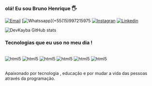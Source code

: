 
### olá! Eu sou Bruno Henrique 🖐️


[![Email](https://img.shields.io/badge/Gmail-D14836?style=for-the-badge&logo=gmail&logoColor=white)](traderaction458@gmail.com)
[![Whatssapp](https://img.shields.io/badge/WhatsApp-25D366?style=for-the-badge&logo=whatsapp&logoColor=white)](+55(15)997215975
[![Instagran](https://img.shields.io/badge/Instagram-E4405F?style=for-the-badge&logo=instagram&logoColor=white)](https://instagram.com/bru.nopaula?igshid=ZDdkNTZiNTM=)
[![Linkedin](	https://img.shields.io/badge/LinkedIn-0077B5?style=for-the-badge&logo=linkedin&logoColor=white)](https://www.linkedin.com/feed/)


![DevKayba GitHub stats](https://github-readme-stats.vercel.app/api?username=DevKayba&show_icons=true&theme=dracula)


### Tecnologias que eu uso no meu dia !

<div style="display: inline_block"><br/>
    <img align="center" alt="html5" src="https://img.shields.io/badge/HTML-239120?style=for-the-badge&logo=html5&logoColor=white"/>
    <img align="center" alt="html5" src="https://img.shields.io/badge/CSS-239120?&style=for-the-badge&logo=css3&logoColor=white"/>
    <img align="center" alt="html5" src="https://img.shields.io/badge/Python-14354C?style=for-the-badge&logo=python&logoColor=white"/>
    <img align="center" alt="html5" src="https://img.shields.io/badge/Node.js-43853D?style=for-the-badge&logo=node.js&logoColor=white"/>
    <img align="center" alt="html5" src="https://img.shields.io/badge/JavaScript-F7DF1E?style=for-the-badge&logo=javascript&logoColor=black"/>
    <img align="center" alt="html5" src="https://img.shields.io/badge/MySQL-00000F?style=for-the-badge&logo=mysql&logoColor=white"/>
  
</div><br/>

Apaixonado por tecnologia , educação e por mudar a vida das pessoas através da programação.
